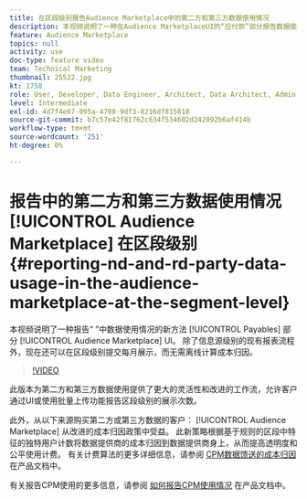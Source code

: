 ```yaml
---
title: 在区段级别报告Audience Marketplace中的第二方和第三方数据使用情况
description: 本视频说明了一种在Audience MarketplaceUI的“应付款”部分报告数据使用情况的新方法。 除了信息源级别的现有报表流程外，现在还可以在区段级别提交每月展示，而无需离线计算成本归因。
feature: Audience Marketplace
topics: null
activity: use
doc-type: feature video
team: Technical Marketing
thumbnail: 25522.jpg
kt: 1758
role: User, Developer, Data Engineer, Architect, Data Architect, Admin, Leader
level: Intermediate
exl-id: 4d7f4e67-095a-4708-9df3-8216df815810
source-git-commit: b7c57e42f81762c634f534602d242092b6af414b
workflow-type: tm+mt
source-wordcount: '251'
ht-degree: 0%

---
```


# 报告中的第二方和第三方数据使用情况 [!UICONTROL Audience Marketplace] 在区段级别 {#reporting-nd-and-rd-party-data-usage-in-the-audience-marketplace-at-the-segment-level}

本视频说明了一种报告“ ”中数据使用情况的新方法 [!UICONTROL Payables] 部分 [!UICONTROL Audience Marketplace] UI。 除了信息源级别的现有报表流程外，现在还可以在区段级别提交每月展示，而无需离线计算成本归因。

>[!VIDEO](https://video.tv.adobe.com/v/25522/?quality=12)

此版本为第二方和第三方数据使用提供了更大的灵活性和改进的工作流，允许客户通过UI或使用批量上传功能报告区段级别的展示次数。

此外，从以下来源购买第二方或第三方数据的客户： [!UICONTROL Audience Marketplace] 从改进的成本归因政策中受益。 此新策略根据基于规则的区段中特征的独特用户计数将数据提供商的成本归因到数据提供商身上，从而提高透明度和公平使用计费。 有关计费算法的更多详细信息，请参阅 [CPM数据馈送的成本归因](https://experiencecloud.adobe.com/resources/help/en_US/aam/marketplace_cpm_billing.html) 在产品文档中。

有关报告CPM使用的更多信息，请参阅 [如何报告CPM使用情况](https://experiencecloud.adobe.com/resources/help/en_US/aam/t_marketplace_report_cpm_usage.html) 在产品文档中。
